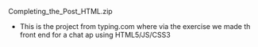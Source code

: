 Completing_the_Post_HTML.zip
* This is the project from typing.com where via the exercise we made th front end for a chat ap using HTML5/JS/CSS3
